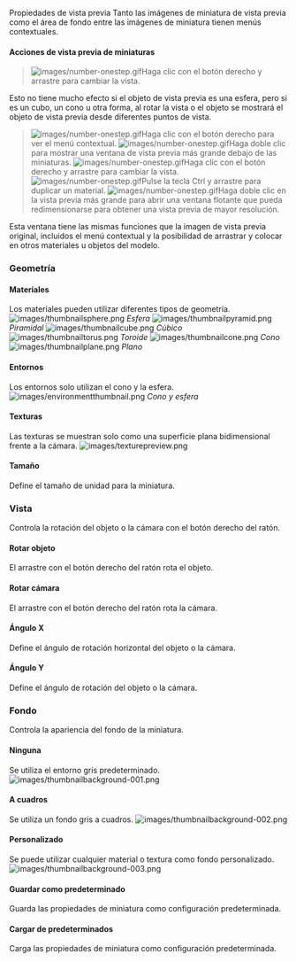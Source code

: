 Propiedades de vista previa
Tanto las imágenes de miniatura de vista previa como el área de fondo entre las imágenes de miniatura tienen menús contextuales.

#### Acciones de vista previa de miniaturas

>![images/number-onestep.gif](images/number-onestep.gif)Haga clic con el botón derecho y arrastre para cambiar la vista.

Esto no tiene mucho efecto si el objeto de vista previa es una esfera, pero si es un cubo, un cono u otra forma, al rotar la vista o el objeto se mostrará el objeto de vista previa desde diferentes puntos de vista.

>![images/number-onestep.gif](images/number-onestep.gif)Haga clic con el botón derecho para ver el menú contextual.
>![images/number-onestep.gif](images/number-onestep.gif)Haga doble clic para mostrar una ventana de vista previa más grande debajo de las miniaturas.
>![images/number-onestep.gif](images/number-onestep.gif)Haga clic con el botón derecho y arrastre para cambiar la vista.
>![images/number-onestep.gif](images/number-onestep.gif)Pulse la tecla Ctrl y arrastre para duplicar un material.
>![images/number-onestep.gif](images/number-onestep.gif)Haga doble clic en la vista previa más grande para abrir una ventana flotante que pueda redimensionarse para obtener una vista previa de mayor resolución.

Esta ventana tiene las mismas funciones que la imagen de vista previa original, incluidos el menú contextual y la posibilidad de arrastrar y colocar en otros materiales u objetos del modelo.

### Geometría

#### Materiales
Los materiales pueden utilizar diferentes tipos de geometría.
![images/thumbnailsphere.png](images/thumbnailsphere.png) *Esfera* 
![images/thumbnailpyramid.png](images/thumbnailpyramid.png) *Piramidal* 
![images/thumbnailcube.png](images/thumbnailcube.png) *Cúbico* 
![images/thumbnailtorus.png](images/thumbnailtorus.png) *Toroide* 
![images/thumbnailcone.png](images/thumbnailcone.png) *Cono* 
![images/thumbnailplane.png](images/thumbnailplane.png) *Plano* 

#### Entornos
Los entornos solo utilizan el cono y la esfera.
![images/environmentthumbnail.png](images/environmentthumbnail.png) *Cono y esfera* 

#### Texturas
Las texturas se muestran solo como una superficie plana bidimensional frente a la cámara.
![images/texturepreview.png](images/texturepreview.png)

#### Tamaño
Define el tamaño de unidad para la miniatura.

### Vista
Controla la rotación del objeto o la cámara con el botón derecho del ratón.

#### Rotar objeto
El arrastre con el botón derecho del ratón rota el objeto.

#### Rotar cámara
El arrastre con el botón derecho del ratón rota la cámara.

#### Ángulo X
Define el ángulo de rotación horizontal del objeto o la cámara.

#### Ángulo Y
Define el ángulo de rotación del objeto o la cámara.

### Fondo
Controla la apariencia del fondo de la miniatura.

#### Ninguna
Se utiliza el entorno gris predeterminado.
![images/thumbnailbackground-001.png](images/thumbnailbackground-001.png)

#### A cuadros
Se utiliza un fondo gris a cuadros.
![images/thumbnailbackground-002.png](images/thumbnailbackground-002.png)

#### Personalizado
Se puede utilizar cualquier material o textura como fondo personalizado.
![images/thumbnailbackground-003.png](images/thumbnailbackground-003.png)

####  **Guardar como predeterminado** 
Guarda las propiedades de miniatura como configuración predeterminada.

####  **Cargar de predeterminados** 
Carga las propiedades de miniatura como configuración predeterminada.
